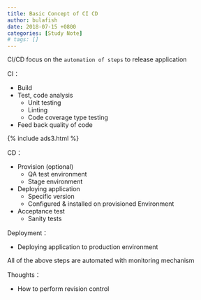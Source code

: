 ```yaml
---
title: Basic Concept of CI CD
author: bulafish
date: 2018-07-15 +0800
categories: [Study Note]
# tags: []
---
```


CI/CD focus on the `automation of steps` to release application

CI：
 - Build
 - Test, code analysis
   - Unit testing
   - Linting
   - Code coverage type testing
 - Feed back quality of code

{% include ads3.html %}

CD：
 - Provision (optional)
   - QA test environment
   - Stage environment  
 - Deploying application
   - Specific version
   - Configured & installed on provisioned Environment  
 - Acceptance test
   - Sanity tests

Deployment：
 - Deploying application to production environment

All of the above steps are automated with monitoring mechanism

Thoughts：
 - How to perform revision control
